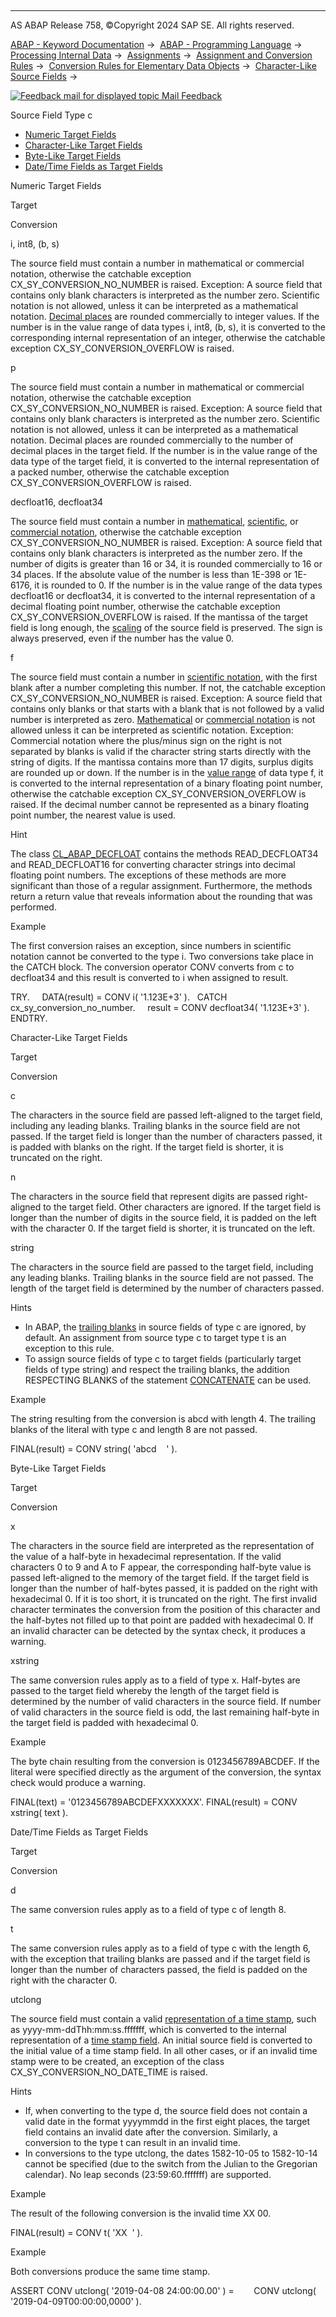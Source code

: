   

* * *

AS ABAP Release 758, ©Copyright 2024 SAP SE. All rights reserved.

[ABAP - Keyword Documentation](javascript:call_link\('abenabap.htm'\)) →  [ABAP - Programming Language](javascript:call_link\('abenabap_reference.htm'\)) →  [Processing Internal Data](javascript:call_link\('abenabap_data_working.htm'\)) →  [Assignments](javascript:call_link\('abenvalue_assignments.htm'\)) →  [Assignment and Conversion Rules](javascript:call_link\('abenconversion_rules.htm'\)) →  [Conversion Rules for Elementary Data Objects](javascript:call_link\('abenconversion_elementary.htm'\)) →  [Character-Like Source Fields](javascript:call_link\('abencharacter_source_fields.htm'\)) → 

 [![](Mail.gif?object=Mail.gif "Feedback mail for displayed topic") Mail Feedback](mailto:f1_help@sap.com?subject=Feedback%20on%20ABAP%20Documentation&body=Document:%20Source%20Field%20Type%20c%2C%20ABENCONVERSION_TYPE_C%2C%20758%0D%0A%0D%0AError:%0D%0A%0D%0A%0D%0A%0D%0ASuggestion%20for%20improvement:)

Source Field Type c

-   [Numeric Target Fields](#@@ITOC@@ABENCONVERSION_TYPE_C_1)
-   [Character-Like Target Fields](#@@ITOC@@ABENCONVERSION_TYPE_C_2)
-   [Byte-Like Target Fields](#@@ITOC@@ABENCONVERSION_TYPE_C_3)
-   [Date/Time Fields as Target Fields](#@@ITOC@@ABENCONVERSION_TYPE_C_4)

Numeric Target Fields   

Target

Conversion

i, int8, (b, s)

The source field must contain a number in mathematical or commercial notation, otherwise the catchable exception CX\_SY\_CONVERSION\_NO\_NUMBER is raised. Exception: A source field that contains only blank characters is interpreted as the number zero. Scientific notation is not allowed, unless it can be interpreted as a mathematical notation. [Decimal places](javascript:call_link\('abendecimal_place_glosry.htm'\) "Glossary Entry") are rounded commercially to integer values. If the number is in the value range of data types i, int8, (b, s), it is converted to the corresponding internal representation of an integer, otherwise the catchable exception CX\_SY\_CONVERSION\_OVERFLOW is raised.

p

The source field must contain a number in mathematical or commercial notation, otherwise the catchable exception CX\_SY\_CONVERSION\_NO\_NUMBER is raised. Exception: A source field that contains only blank characters is interpreted as the number zero. Scientific notation is not allowed, unless it can be interpreted as a mathematical notation. Decimal places are rounded commercially to the number of decimal places in the target field. If the number is in the value range of the data type of the target field, it is converted to the internal representation of a packed number, otherwise the catchable exception CX\_SY\_CONVERSION\_OVERFLOW is raised.

decfloat16, decfloat34

The source field must contain a number in [mathematical](javascript:call_link\('abenmathematical_notation_glosry.htm'\) "Glossary Entry"), [scientific](javascript:call_link\('abenscientific_notation_glosry.htm'\) "Glossary Entry"), or [commercial notation](javascript:call_link\('abencommercial_notation_glosry.htm'\) "Glossary Entry"), otherwise the catchable exception CX\_SY\_CONVERSION\_NO\_NUMBER is raised. Exception: A source field that contains only blank characters is interpreted as the number zero. If the number of digits is greater than 16 or 34, it is rounded commercially to 16 or 34 places. If the absolute value of the number is less than 1E-398 or 1E-6176, it is rounded to 0. If the number is in the value range of the data types decfloat16 or decfloat34, it is converted to the internal representation of a decimal floating point number, otherwise the catchable exception CX\_SY\_CONVERSION\_OVERFLOW is raised. If the mantissa of the target field is long enough, the [scaling](javascript:call_link\('abenscale_glosry.htm'\) "Glossary Entry") of the source field is preserved. The sign is always preserved, even if the number has the value 0.

f

The source field must contain a number in [scientific notation](javascript:call_link\('abenscientific_notation_glosry.htm'\) "Glossary Entry"), with the first blank after a number completing this number. If not, the catchable exception CX\_SY\_CONVERSION\_NO\_NUMBER is raised. Exception: A source field that contains only blanks or that starts with a blank that is not followed by a valid number is interpreted as zero. [Mathematical](javascript:call_link\('abenmathematical_notation_glosry.htm'\) "Glossary Entry") or [commercial notation](javascript:call_link\('abencommercial_notation_glosry.htm'\) "Glossary Entry") is not allowed unless it can be interpreted as scientific notation. Exception: Commercial notation where the plus/minus sign on the right is not separated by blanks is valid if the character string starts directly with the string of digits. If the mantissa contains more than 17 digits, surplus digits are rounded up or down. If the number is in the [value range](javascript:call_link\('abenvalue_range_glosry.htm'\) "Glossary Entry") of data type f, it is converted to the internal representation of a binary floating point number, otherwise the catchable exception CX\_SY\_CONVERSION\_OVERFLOW is raised. If the decimal number cannot be represented as a binary floating point number, the nearest value is used.

Hint

The class [CL\_ABAP\_DECFLOAT](javascript:call_link\('abencl_abap_decfloat_doc.htm'\)) contains the methods READ\_DECFLOAT34 and READ\_DECFLOAT16 for converting character strings into decimal floating point numbers. The exceptions of these methods are more significant than those of a regular assignment. Furthermore, the methods return a return value that reveals information about the rounding that was performed.

Example

The first conversion raises an exception, since numbers in scientific notation cannot be converted to the type i. Two conversions take place in the CATCH block. The conversion operator CONV converts from c to decfloat34 and this result is converted to i when assigned to result.

TRY.
    DATA(result) = CONV i( '1.123E+3' ).
  CATCH cx\_sy\_conversion\_no\_number.
    result = CONV decfloat34( '1.123E+3' ).
ENDTRY.

Character-Like Target Fields   

Target

Conversion

c

The characters in the source field are passed left-aligned to the target field, including any leading blanks. Trailing blanks in the source field are not passed. If the target field is longer than the number of characters passed, it is padded with blanks on the right. If the target field is shorter, it is truncated on the right.

n

The characters in the source field that represent digits are passed right-aligned to the target field. Other characters are ignored. If the target field is longer than the number of digits in the source field, it is padded on the left with the character 0. If the target field is shorter, it is truncated on the left.

string

The characters in the source field are passed to the target field, including any leading blanks. Trailing blanks in the source field are not passed. The length of the target field is determined by the number of characters passed.

Hints

-   In ABAP, the [trailing blanks](javascript:call_link\('abenabap_data_string.htm'\)) in source fields of type c are ignored, by default. An assignment from source type c to target type t is an exception to this rule.
-   To assign source fields of type c to target fields (particularly target fields of type string) and respect the trailing blanks, the addition RESPECTING BLANKS of the statement [CONCATENATE](javascript:call_link\('abapconcatenate.htm'\)) can be used.

Example

The string resulting from the conversion is abcd with length 4. The trailing blanks of the literal with type c and length 8 are not passed.

FINAL(result) = CONV string( 'abcd    ' ).

Byte-Like Target Fields   

Target

Conversion

x

The characters in the source field are interpreted as the representation of the value of a half-byte in hexadecimal representation. If the valid characters 0 to 9 and A to F appear, the corresponding half-byte value is passed left-aligned to the memory of the target field. If the target field is longer than the number of half-bytes passed, it is padded on the right with hexadecimal 0. If it is too short, it is truncated on the right. The first invalid character terminates the conversion from the position of this character and the half-bytes not filled up to that point are padded with hexadecimal 0. If an invalid character can be detected by the syntax check, it produces a warning.

xstring

The same conversion rules apply as to a field of type x. Half-bytes are passed to the target field whereby the length of the target field is determined by the number of valid characters in the source field. If number of valid characters in the source field is odd, the last remaining half-byte in the target field is padded with hexadecimal 0.

Example

The byte chain resulting from the conversion is 0123456789ABCDEF. If the literal were specified directly as the argument of the conversion, the syntax check would produce a warning.

FINAL(text) = '0123456789ABCDEFXXXXXXX'.
FINAL(result) = CONV xstring( text ).

Date/Time Fields as Target Fields   

Target

Conversion

d

The same conversion rules apply as to a field of type c of length 8.

t

The same conversion rules apply as to a field of type c with the length 6, with the exception that trailing blanks are passed and if the target field is longer than the number of characters passed, the field is padded on the right with the character 0.

utclong

The source field must contain a valid [representation of a time stamp](javascript:call_link\('abents_value.htm'\)), such as yyyy-mm-ddThh:mm:ss.fffffff, which is converted to the internal representation of a [time stamp field](javascript:call_link\('abentimestamp_field_glosry.htm'\) "Glossary Entry"). An initial source field is converted to the initial value of a time stamp field. In all other cases, or if an invalid time stamp were to be created, an exception of the class CX\_SY\_CONVERSION\_NO\_DATE\_TIME is raised.

Hints

-   If, when converting to the type d, the source field does not contain a valid date in the format yyyymmdd in the first eight places, the target field contains an invalid date after the conversion. Similarly, a conversion to the type t can result in an invalid time.
-   In conversions to the type utclong, the dates 1582-10-05 to 1582-10-14 cannot be specified (due to the switch from the Julian to the Gregorian calendar). No leap seconds (23:59:60.fffffff) are supported.

Example

The result of the following conversion is the invalid time XX 00.

FINAL(result) = CONV t( 'XX  ' ).

Example

Both conversions produce the same time stamp.

ASSERT CONV utclong( '2019-04-08 24:00:00.00' ) =
       CONV utclong( '2019-04-09T00:00:00,0000' ).